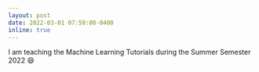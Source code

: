 ```yaml
---
layout: post
date: 2022-03-01 07:59:00-0400
inline: true
---
```


I am teaching the Machine Learning Tutorials during the Summer Semester 2022 :smile:
